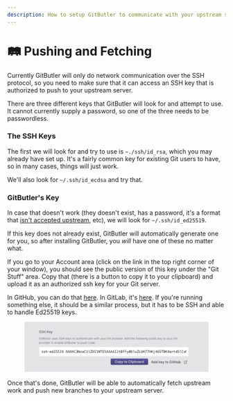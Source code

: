```yaml
---
description: How to setup GitButler to communicate with your upstream server
---
```


# 🛤 Pushing and Fetching

Currently GitButler will only do network communication over the SSH protocol, so you need to make sure that it can access an SSH key that is authorized to push to your upstream server.

There are three different keys that GitButler will look for and attempt to use. It cannot currently supply a password, so one of the three needs to be passwordless.

### The SSH Keys

The first we will look for and try to use is `~./ssh/id_rsa`, which you may already have set up. It's a fairly common key for existing Git users to have, so in many cases, things will just work.

We'll also look for `~/.ssh/id_ecdsa` and try that.

### GitButler's Key

In case that doesn't work (they doesn't exist, has a password, it's a format that [isn't accepted upstream](https://github.blog/2021-09-01-improving-git-protocol-security-github/), etc), we will look for `~/.ssh/id_ed25519`.&#x20;

If this key does not already exist, GitButler will automatically generate one for you, so after installing GitButler, you _will_ have one of these no matter what.

If you go to your Account area (click on the link in the top right corner of your window), you should see the public version of this key under the "Git Stuff" area. Copy that (there is a button to copy it to your clipboard) and upload it as an authorized ssh key for your Git server.

In GitHub, you can do that [here](https://github.com/settings/ssh/new). In GitLab, it's [here](https://gitlab.com/-/profile/keys). If you're running something else, it should be a similar process, but it has to be SSH and able to handle Ed25519 keys.

<figure><img src="../../.gitbook/assets/CleanShot 2023-08-09 at 13.08.18@2x.png" alt=""><figcaption></figcaption></figure>

Once that's done, GitButler will be able to automatically fetch upstream work and push new branches to your upstream server.
